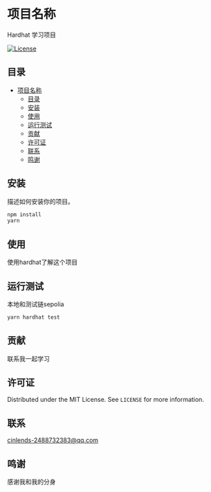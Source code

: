 # 项目名称

Hardhat 学习项目

[![License](https://img.shields.io/badge/license-MIT-blue.svg)](https://opensource.org/licenses/MIT)

## 目录

- [项目名称](#项目名称)
  - [目录](#目录)
  - [安装](#安装)
  - [使用](#使用)
  - [运行测试](#运行测试)
  - [贡献](#贡献)
  - [许可证](#许可证)
  - [联系](#联系)
  - [鸣谢](#鸣谢)

## 安装

描述如何安装你的项目。

```bash
npm install
yarn
```

## 使用
使用hardhat了解这个项目
## 运行测试
本地和测试链sepolia
```bash
yarn hardhat test
```
## 贡献
联系我一起学习
## 许可证
Distributed under the MIT License. See `LICENSE` for more information.
## 联系
cinlends-2488732383@qq.com
## 鸣谢
感谢我和我的分身